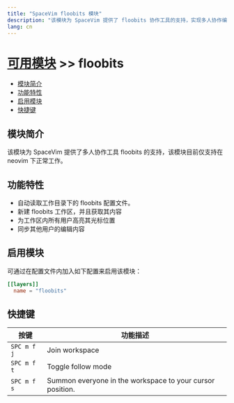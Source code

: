 ```yaml
---
title: "SpaceVim floobits 模块"
description: "该模块为 SpaceVim 提供了 floobits 协作工具的支持，实现多人协作编辑等功能。"
lang: cn
---
```


# [可用模块](../) >> floobits

<!-- vim-markdown-toc GFM -->

- [模块简介](#模块简介)
- [功能特性](#功能特性)
- [启用模块](#启用模块)
- [快捷键](#快捷键)

<!-- vim-markdown-toc -->

## 模块简介

该模块为 SpaceVim 提供了多人协作工具 floobits 的支持，该模块目前仅支持在 neovim 下正常工作。


## 功能特性

- 自动读取工作目录下的 floobits 配置文件。
- 新建 floobits 工作区，并且获取其内容
- 为工作区内所有用户高亮其光标位置
- 同步其他用户的编辑内容

## 启用模块

可通过在配置文件内加入如下配置来启用该模块：

```toml
[[layers]]
  name = "floobits"
```

## 快捷键

| 按键      | 功能描述                 |
| ------------ | --------------------------------------------------------- |
| `SPC m f j`  | Join workspace                                            |
| `SPC m f t`  | Toggle follow mode                                        |
| `SPC m f s`  | Summon everyone in the workspace to your cursor position. |


